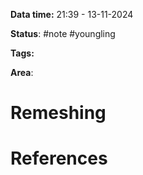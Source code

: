 **Data time:** 21:39 - 13-11-2024

**Status**: #note #youngling 

**Tags:** 

**Area**: 
# Remeshing


# References